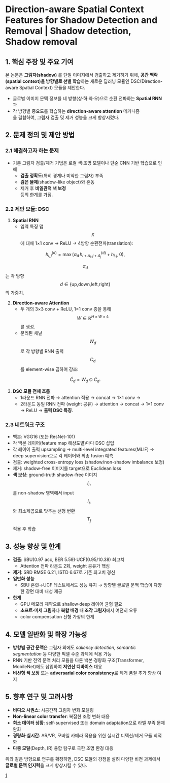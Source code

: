 # Direction-aware Spatial Context Features for Shadow Detection and Removal | Shadow detection, Shadow removal

## 1. 핵심 주장 및 주요 기여
본 논문은 **그림자(shadow)** 를 단일 이미지에서 검출하고 제거하기 위해, **공간 맥락(spatial context)을 방향별로 선별 학습**하는 새로운 딥러닝 모듈인 DSC(Direction-aware Spatial Context) 모듈을 제안한다.  
- 글로벌 이미지 문맥 정보를 네 방향(상·하·좌·우)으로 순환 전파하는 **Spatial RNN**과  
- 각 방향별 중요도를 학습하는 **direction-aware attention** 메커니즘  
을 결합하여, 그림자 검출 및 제거 성능을 크게 향상시켰다.

## 2. 문제 정의 및 제안 방법
### 2.1 해결하고자 하는 문제
- 기존 그림자 검출/제거 기법은 로컬 색·조명 모델이나 단순 CNN 기반 학습으로 인해  
  -  **검출 정확도**(특히 경계나 미약한 그림자) 부족  
  -  **검은 물체**(shadow–like object)와 혼동  
  -  제거 후 **비일관적 색 보정**  
  등의 한계를 가짐.

### 2.2 제안 모듈: DSC
1. **Spatial RNN**  
   - 입력 특징 맵 $$X$$에 대해 1×1 conv → ReLU → 4방향 순환전파(translation):  

$$
       h_{i,j}^{(d)} = \max\bigl(\alpha_d\,h_{i+\Delta_i,j+\Delta_j}^{(d)} + h_{i,j},\,0\bigr),
     $$  
     
$$\alpha_d$$는 각 방향 $$d\in\{\text{up,down,left,right}\}$$의 가중치.

2. **Direction-aware Attention**  
   - 두 개의 3×3 conv + ReLU, 1×1 conv 층을 통해 $$W\in\mathbb{R}^{H\times W\times4}$$를 생성.  
   - 분리된 채널 $$W_d$$로 각 방향별 RNN 출력 $$C_d$$를 element-wise 곱하여 강조:  

$$
       \widetilde{C}_d = W_d \odot C_d.
     $$

3. **DSC 모듈 전체 흐름**  
   - 1라운드 RNN 전파 → attention 적용 → concat → 1×1 conv →  
   - 2라운드 동일 RNN 전파 (weight 공유) → attention → concat → 1×1 conv → ReLU → **출력 DSC 특징**.  

### 2.3 네트워크 구조
- 백본: VGG16 (또는 ResNet-101)  
- 각 백본 레이어(feature map 해상도별)마다 DSC 삽입  
- 각 레이어 출력 upsampling → multi-level integrated features(MLIF) → deep supervision으로 각 레이어와 최종 fusion 예측  
- 검출: weighted cross-entropy loss (shadow/non-shadow imbalance 보정)  
- 제거: shadow-free 이미지를 target으로 Euclidean loss  
- **색 보상**: ground-truth shadow-free 이미지 $$I_n$$를 non-shadow 영역에서 input $$I_s$$와 최소제곱으로 맞추는 선형 변환 $$T_f$$ 적용 후 학습

## 3. 성능 향상 및 한계
- **검출**: SBU(0.97 acc, BER 5.59)·UCF(0.95/10.38) 최고치  
  -  Attention 전파 라운드 2회, weight 공유가 핵심  
- **제거**: SRD RMSE 6.21, ISTD 6.67로 기존 최고치 경신  
- **일반화 성능**  
  -  SBU 훈련→UCF 테스트에서도 성능 유지 → 방향별 글로벌 문맥 학습이 다양한 장면 대비 내성 제공  
- **한계**  
  -  GPU 메모리 제약으로 shallow·deep 레이어 균형 필요  
  -  **소프트·미세 그림자**나 **복합 배경 내 조각 그림자**에서 여전히 오류  
  -  color compensation 선형 가정의 한계

## 4. 모델 일반화 및 확장 가능성
- **방향별 공간 문맥**은 그림자 외에도 *saliency detection*, *semantic segmentation* 등 다양한 픽셀 수준 과제에 적용 가능  
- RNN 기반 전역 문맥 처리 모듈을 다른 백본·경량화 구조(Transformer, MobileNet)에도 삽입하여 **저연산 디바이스** 대응  
- **비선형 색 보정** 또는 **adversarial color consistency**로 제거 품질 추가 향상 여지  

## 5. 향후 연구 및 고려사항
- **비디오 시퀀스**: 시공간적 그림자 변화 모델링  
- **Non-linear color transfer**: 복잡한 조명 변화 대응  
- **희소 데이터 상황**: self-supervised 또는 domain adaptation으로 라벨 부족 문제 완화  
- **경량화·실시간**: AR/VR, 모바일 카메라 적용을 위한 실시간 디텍션/제거 모듈 최적화  
- **다중 모달**(Depth, IR) 융합 탐구로 극한 조명 환경 대응  

위와 같은 방향으로 연구를 확장하면, DSC 모듈의 강점을 살려 다양한 비전 과제에서 **글로벌 문맥 인지력**을 크게 향상시킬 수 있다.

[1](https://ppl-ai-file-upload.s3.amazonaws.com/web/direct-files/attachments/22370781/049679e7-e2d8-4902-8a08-7f6bd0765d44/1805.04635v2.pdf)
